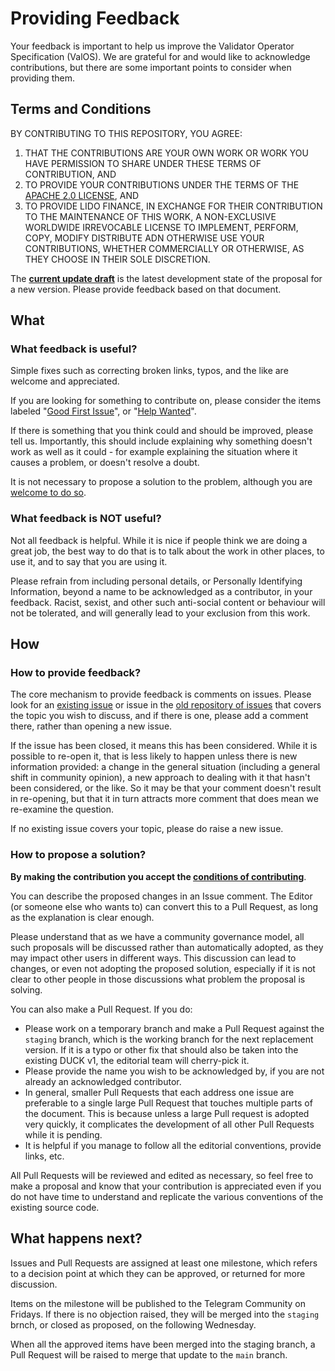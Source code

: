# Providing Feedback

Your feedback is important to help us improve the Validator Operator Specification (ValOS). We are grateful for and would like to acknowledge contributions, but there are some important points to consider when providing them.

##  Terms and Conditions

BY CONTRIBUTING TO THIS REPOSITORY, YOU AGREE:

1. THAT THE CONTRIBUTIONS ARE YOUR OWN WORK OR WORK YOU HAVE PERMISSION TO SHARE UNDER THESE TERMS OF CONTRIBUTION, AND
2. TO PROVIDE YOUR CONTRIBUTIONS UNDER THE TERMS OF THE [APACHE 2.0 LICENSE](LICENSE.md), AND
3. TO PROVIDE LIDO FINANCE, IN EXCHANGE FOR THEIR CONTRIBUTION TO THE MAINTENANCE OF THIS WORK, A NON-EXCLUSIVE WORLDWIDE IRREVOCABLE LICENSE TO IMPLEMENT, PERFORM, COPY, MODIFY DISTRIBUTE ADN OTHERWISE USE YOUR CONTRIBUTIONS, WHETHER COMMERCIALLY OR OTHERWISE, AS THEY CHOOSE IN THEIR SOLE DISCRETION.

The [**current update draft**](spec-update-draft.md) is the latest development state of the proposal for a new version.
Please provide feedback based on that document.

## What

### What feedback is useful?

Simple fixes such as correcting broken links, typos, and the like are welcome and appreciated.

If you are looking for something to contribute on, please consider the items labeled
"[Good First Issue](https://github.com/lidofinance/valos/good%20first%20issue)", or
"[Help Wanted](https://github.com/lidofinance/valos/labels/help%20wanted)".

If there is something that you think could and should be improved, please tell us.
Importantly, this should include explaining why something doesn't work as well as it could -
for example explaining the situation where it causes a problem, or doesn't resolve a doubt.

It is not necessary to propose a solution to the problem, although you are [welcome to do so](#how-to-propose-a-solution).

### What feedback is NOT useful?

Not all feedback is helpful.
While it is nice if people think we are doing a great job, the best way to do that is to talk about the work in other places,
to use it, and to say that you are using it.

Please refrain from including personal details, or Personally Identifying Information, beyond a name to be acknowledged as a contributor, in your feedback.
Racist, sexist, and other such anti-social content or behaviour will not be tolerated, and will generally lead to your exclusion from this work.

## How

### How to provide feedback?

The core mechanism to provide feedback is comments on issues. Please look for an [existing issue](https://github.com/lidofinance/valos/issues)
or issue in the [old repository of issues](https://github.com/LionscraftTeam/DUCK-Knowledge-Base/issues) that covers the topic you wish to discuss,
and if there is one, please add a comment there, rather than opening a new issue.

If the issue has been closed, it means this has been considered. While it is possible to re-open it,
that is less likely to happen unless there is new information provided:
a change in the general situation (including a general shift in community opinion), a new approach to dealing with it that hasn't been considered, or the like.
So it may be that your comment doesn't result in re-opening, but that it in turn attracts more comment that does mean we re-examine the question.

If no existing issue covers your topic, please do raise a new issue.

### How to propose a solution?

**By making the contribution you accept the [conditions of contributing](#terms-and-conditions)**.

You can describe the proposed changes in an Issue comment. The Editor (or someone else who wants to) can convert this to a Pull Request, as long as the explanation is clear enough.

Please understand that as we have a community governance model, all such proposals will be discussed rather than automatically adopted, as they may impact other users in different ways.
This discussion can lead to changes, or even not adopting the proposed solution, especially if it is not clear to other people in those discussions what problem the proposal is solving.

You can also make a Pull Request. If you do:

- Please work on a temporary branch and make a Pull Request against the `staging` branch, which is the working branch for the next replacement version.
  If it is a typo or other fix that should also be taken into the existing DUCK v1, the editorial team will cherry-pick it.
- Please provide the name you wish to be acknowledged by, if you are not already an acknowledged contributor.
- In general, smaller Pull Requests that each address one issue are preferable to a single large Pull Request that touches multiple parts of the document.
  This is because unless a large Pull request is adopted very quickly, it complicates the development of all other Pull Requests while it is pending.
- It is helpful if you manage to follow all the editorial conventions, provide links, etc.

All Pull Requests will be reviewed and edited as necessary, so feel free to make a proposal and know that your contribution is appreciated
even if you do not have time to understand and replicate the various conventions of the existing source code.

## What happens next?

Issues and Pull Requests are assigned at least one milestone, which refers to a decision point at which they can be approved, or returned for more discussion.

Items on the milestone will be published to the Telegram Community on Fridays. If there is no objection raised, they will be merged into the `staging` brnch, or closed as proposed, on the following Wednesday.

When all the approved items have been merged into the staging branch, a Pull Request will be raised to merge that update to the `main` branch.
